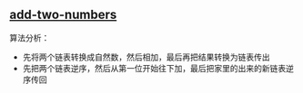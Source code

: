 
## [add-two-numbers](https://leetcode-cn.com/problems/add-two-numbers/) ##
算法分析：

- 先将两个链表转换成自然数，然后相加，最后再把结果转换为链表传出  
- 先把两个链表逆序，然后从第一位开始往下加，最后把家里的出来的新链表逆序传回


